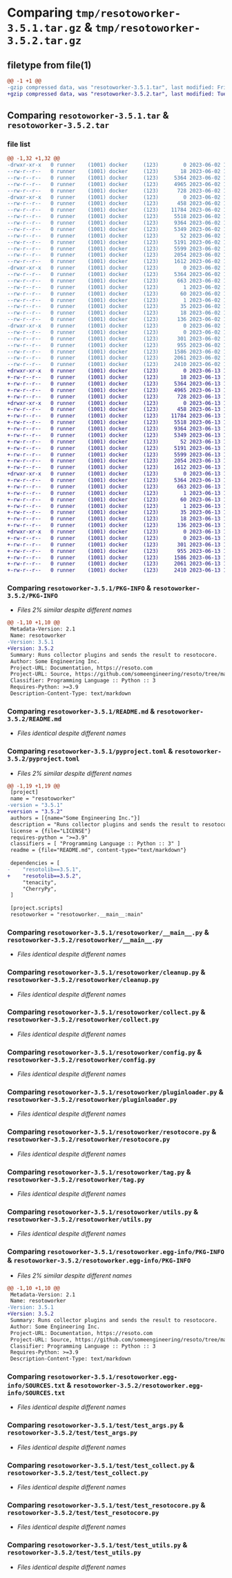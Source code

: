 # Comparing `tmp/resotoworker-3.5.1.tar.gz` & `tmp/resotoworker-3.5.2.tar.gz`

## filetype from file(1)

```diff
@@ -1 +1 @@
-gzip compressed data, was "resotoworker-3.5.1.tar", last modified: Fri Jun  2 14:49:51 2023, max compression
+gzip compressed data, was "resotoworker-3.5.2.tar", last modified: Tue Jun 13 13:06:57 2023, max compression
```

## Comparing `resotoworker-3.5.1.tar` & `resotoworker-3.5.2.tar`

### file list

```diff
@@ -1,32 +1,32 @@
-drwxr-xr-x   0 runner    (1001) docker     (123)        0 2023-06-02 14:49:51.866352 resotoworker-3.5.1/
--rw-r--r--   0 runner    (1001) docker     (123)       18 2023-06-02 14:46:08.000000 resotoworker-3.5.1/MANIFEST.in
--rw-r--r--   0 runner    (1001) docker     (123)     5364 2023-06-02 14:49:51.866352 resotoworker-3.5.1/PKG-INFO
--rw-r--r--   0 runner    (1001) docker     (123)     4965 2023-06-02 14:46:08.000000 resotoworker-3.5.1/README.md
--rw-r--r--   0 runner    (1001) docker     (123)      728 2023-06-02 14:46:08.000000 resotoworker-3.5.1/pyproject.toml
-drwxr-xr-x   0 runner    (1001) docker     (123)        0 2023-06-02 14:49:51.866352 resotoworker-3.5.1/resotoworker/
--rw-r--r--   0 runner    (1001) docker     (123)      458 2023-06-02 14:46:08.000000 resotoworker-3.5.1/resotoworker/__init__.py
--rw-r--r--   0 runner    (1001) docker     (123)    11784 2023-06-02 14:46:08.000000 resotoworker-3.5.1/resotoworker/__main__.py
--rw-r--r--   0 runner    (1001) docker     (123)     5518 2023-06-02 14:46:08.000000 resotoworker-3.5.1/resotoworker/cleanup.py
--rw-r--r--   0 runner    (1001) docker     (123)     9364 2023-06-02 14:46:08.000000 resotoworker-3.5.1/resotoworker/collect.py
--rw-r--r--   0 runner    (1001) docker     (123)     5349 2023-06-02 14:46:08.000000 resotoworker-3.5.1/resotoworker/config.py
--rw-r--r--   0 runner    (1001) docker     (123)       52 2023-06-02 14:46:08.000000 resotoworker-3.5.1/resotoworker/exceptions.py
--rw-r--r--   0 runner    (1001) docker     (123)     5191 2023-06-02 14:46:08.000000 resotoworker-3.5.1/resotoworker/pluginloader.py
--rw-r--r--   0 runner    (1001) docker     (123)     5599 2023-06-02 14:46:08.000000 resotoworker-3.5.1/resotoworker/resotocore.py
--rw-r--r--   0 runner    (1001) docker     (123)     2054 2023-06-02 14:46:08.000000 resotoworker-3.5.1/resotoworker/tag.py
--rw-r--r--   0 runner    (1001) docker     (123)     1612 2023-06-02 14:46:08.000000 resotoworker-3.5.1/resotoworker/utils.py
-drwxr-xr-x   0 runner    (1001) docker     (123)        0 2023-06-02 14:49:51.866352 resotoworker-3.5.1/resotoworker.egg-info/
--rw-r--r--   0 runner    (1001) docker     (123)     5364 2023-06-02 14:49:51.000000 resotoworker-3.5.1/resotoworker.egg-info/PKG-INFO
--rw-r--r--   0 runner    (1001) docker     (123)      663 2023-06-02 14:49:51.000000 resotoworker-3.5.1/resotoworker.egg-info/SOURCES.txt
--rw-r--r--   0 runner    (1001) docker     (123)        1 2023-06-02 14:49:51.000000 resotoworker-3.5.1/resotoworker.egg-info/dependency_links.txt
--rw-r--r--   0 runner    (1001) docker     (123)       60 2023-06-02 14:49:51.000000 resotoworker-3.5.1/resotoworker.egg-info/entry_points.txt
--rw-r--r--   0 runner    (1001) docker     (123)        1 2023-06-02 14:47:17.000000 resotoworker-3.5.1/resotoworker.egg-info/not-zip-safe
--rw-r--r--   0 runner    (1001) docker     (123)       35 2023-06-02 14:49:51.000000 resotoworker-3.5.1/resotoworker.egg-info/requires.txt
--rw-r--r--   0 runner    (1001) docker     (123)       18 2023-06-02 14:49:51.000000 resotoworker-3.5.1/resotoworker.egg-info/top_level.txt
--rw-r--r--   0 runner    (1001) docker     (123)      136 2023-06-02 14:49:51.866352 resotoworker-3.5.1/setup.cfg
-drwxr-xr-x   0 runner    (1001) docker     (123)        0 2023-06-02 14:49:51.866352 resotoworker-3.5.1/test/
--rw-r--r--   0 runner    (1001) docker     (123)        0 2023-06-02 14:46:08.000000 resotoworker-3.5.1/test/__init__.py
--rw-r--r--   0 runner    (1001) docker     (123)      301 2023-06-02 14:46:08.000000 resotoworker-3.5.1/test/fakeconfig.py
--rw-r--r--   0 runner    (1001) docker     (123)      955 2023-06-02 14:46:08.000000 resotoworker-3.5.1/test/test_args.py
--rw-r--r--   0 runner    (1001) docker     (123)     1586 2023-06-02 14:46:08.000000 resotoworker-3.5.1/test/test_collect.py
--rw-r--r--   0 runner    (1001) docker     (123)     2061 2023-06-02 14:46:08.000000 resotoworker-3.5.1/test/test_resotocore.py
--rw-r--r--   0 runner    (1001) docker     (123)     2410 2023-06-02 14:46:08.000000 resotoworker-3.5.1/test/test_utils.py
+drwxr-xr-x   0 runner    (1001) docker     (123)        0 2023-06-13 13:06:57.587864 resotoworker-3.5.2/
+-rw-r--r--   0 runner    (1001) docker     (123)       18 2023-06-13 13:03:07.000000 resotoworker-3.5.2/MANIFEST.in
+-rw-r--r--   0 runner    (1001) docker     (123)     5364 2023-06-13 13:06:57.587864 resotoworker-3.5.2/PKG-INFO
+-rw-r--r--   0 runner    (1001) docker     (123)     4965 2023-06-13 13:03:07.000000 resotoworker-3.5.2/README.md
+-rw-r--r--   0 runner    (1001) docker     (123)      728 2023-06-13 13:03:07.000000 resotoworker-3.5.2/pyproject.toml
+drwxr-xr-x   0 runner    (1001) docker     (123)        0 2023-06-13 13:06:57.583864 resotoworker-3.5.2/resotoworker/
+-rw-r--r--   0 runner    (1001) docker     (123)      458 2023-06-13 13:03:07.000000 resotoworker-3.5.2/resotoworker/__init__.py
+-rw-r--r--   0 runner    (1001) docker     (123)    11784 2023-06-13 13:03:07.000000 resotoworker-3.5.2/resotoworker/__main__.py
+-rw-r--r--   0 runner    (1001) docker     (123)     5518 2023-06-13 13:03:07.000000 resotoworker-3.5.2/resotoworker/cleanup.py
+-rw-r--r--   0 runner    (1001) docker     (123)     9364 2023-06-13 13:03:07.000000 resotoworker-3.5.2/resotoworker/collect.py
+-rw-r--r--   0 runner    (1001) docker     (123)     5349 2023-06-13 13:03:07.000000 resotoworker-3.5.2/resotoworker/config.py
+-rw-r--r--   0 runner    (1001) docker     (123)       52 2023-06-13 13:03:07.000000 resotoworker-3.5.2/resotoworker/exceptions.py
+-rw-r--r--   0 runner    (1001) docker     (123)     5191 2023-06-13 13:03:07.000000 resotoworker-3.5.2/resotoworker/pluginloader.py
+-rw-r--r--   0 runner    (1001) docker     (123)     5599 2023-06-13 13:03:07.000000 resotoworker-3.5.2/resotoworker/resotocore.py
+-rw-r--r--   0 runner    (1001) docker     (123)     2054 2023-06-13 13:03:07.000000 resotoworker-3.5.2/resotoworker/tag.py
+-rw-r--r--   0 runner    (1001) docker     (123)     1612 2023-06-13 13:03:07.000000 resotoworker-3.5.2/resotoworker/utils.py
+drwxr-xr-x   0 runner    (1001) docker     (123)        0 2023-06-13 13:06:57.583864 resotoworker-3.5.2/resotoworker.egg-info/
+-rw-r--r--   0 runner    (1001) docker     (123)     5364 2023-06-13 13:06:57.000000 resotoworker-3.5.2/resotoworker.egg-info/PKG-INFO
+-rw-r--r--   0 runner    (1001) docker     (123)      663 2023-06-13 13:06:57.000000 resotoworker-3.5.2/resotoworker.egg-info/SOURCES.txt
+-rw-r--r--   0 runner    (1001) docker     (123)        1 2023-06-13 13:06:57.000000 resotoworker-3.5.2/resotoworker.egg-info/dependency_links.txt
+-rw-r--r--   0 runner    (1001) docker     (123)       60 2023-06-13 13:06:57.000000 resotoworker-3.5.2/resotoworker.egg-info/entry_points.txt
+-rw-r--r--   0 runner    (1001) docker     (123)        1 2023-06-13 13:04:20.000000 resotoworker-3.5.2/resotoworker.egg-info/not-zip-safe
+-rw-r--r--   0 runner    (1001) docker     (123)       35 2023-06-13 13:06:57.000000 resotoworker-3.5.2/resotoworker.egg-info/requires.txt
+-rw-r--r--   0 runner    (1001) docker     (123)       18 2023-06-13 13:06:57.000000 resotoworker-3.5.2/resotoworker.egg-info/top_level.txt
+-rw-r--r--   0 runner    (1001) docker     (123)      136 2023-06-13 13:06:57.587864 resotoworker-3.5.2/setup.cfg
+drwxr-xr-x   0 runner    (1001) docker     (123)        0 2023-06-13 13:06:57.583864 resotoworker-3.5.2/test/
+-rw-r--r--   0 runner    (1001) docker     (123)        0 2023-06-13 13:03:07.000000 resotoworker-3.5.2/test/__init__.py
+-rw-r--r--   0 runner    (1001) docker     (123)      301 2023-06-13 13:03:07.000000 resotoworker-3.5.2/test/fakeconfig.py
+-rw-r--r--   0 runner    (1001) docker     (123)      955 2023-06-13 13:03:07.000000 resotoworker-3.5.2/test/test_args.py
+-rw-r--r--   0 runner    (1001) docker     (123)     1586 2023-06-13 13:03:07.000000 resotoworker-3.5.2/test/test_collect.py
+-rw-r--r--   0 runner    (1001) docker     (123)     2061 2023-06-13 13:03:07.000000 resotoworker-3.5.2/test/test_resotocore.py
+-rw-r--r--   0 runner    (1001) docker     (123)     2410 2023-06-13 13:03:07.000000 resotoworker-3.5.2/test/test_utils.py
```

### Comparing `resotoworker-3.5.1/PKG-INFO` & `resotoworker-3.5.2/PKG-INFO`

 * *Files 2% similar despite different names*

```diff
@@ -1,10 +1,10 @@
 Metadata-Version: 2.1
 Name: resotoworker
-Version: 3.5.1
+Version: 3.5.2
 Summary: Runs collector plugins and sends the result to resotocore.
 Author: Some Engineering Inc.
 Project-URL: Documentation, https://resoto.com
 Project-URL: Source, https://github.com/someengineering/resoto/tree/main/resotoworker
 Classifier: Programming Language :: Python :: 3
 Requires-Python: >=3.9
 Description-Content-Type: text/markdown
```

### Comparing `resotoworker-3.5.1/README.md` & `resotoworker-3.5.2/README.md`

 * *Files identical despite different names*

### Comparing `resotoworker-3.5.1/pyproject.toml` & `resotoworker-3.5.2/pyproject.toml`

 * *Files 2% similar despite different names*

```diff
@@ -1,19 +1,19 @@
 [project]
 name = "resotoworker"
-version = "3.5.1"
+version = "3.5.2"
 authors = [{name="Some Engineering Inc."}]
 description = "Runs collector plugins and sends the result to resotocore."
 license = {file="LICENSE"}
 requires-python = ">=3.9"
 classifiers = [ "Programming Language :: Python :: 3" ]
 readme = {file="README.md", content-type="text/markdown"}
 
 dependencies = [
-    "resotolib==3.5.1",
+    "resotolib==3.5.2",
     "tenacity",
     "CherryPy",
 ]
 
 [project.scripts]
 resotoworker = "resotoworker.__main__:main"
```

### Comparing `resotoworker-3.5.1/resotoworker/__main__.py` & `resotoworker-3.5.2/resotoworker/__main__.py`

 * *Files identical despite different names*

### Comparing `resotoworker-3.5.1/resotoworker/cleanup.py` & `resotoworker-3.5.2/resotoworker/cleanup.py`

 * *Files identical despite different names*

### Comparing `resotoworker-3.5.1/resotoworker/collect.py` & `resotoworker-3.5.2/resotoworker/collect.py`

 * *Files identical despite different names*

### Comparing `resotoworker-3.5.1/resotoworker/config.py` & `resotoworker-3.5.2/resotoworker/config.py`

 * *Files identical despite different names*

### Comparing `resotoworker-3.5.1/resotoworker/pluginloader.py` & `resotoworker-3.5.2/resotoworker/pluginloader.py`

 * *Files identical despite different names*

### Comparing `resotoworker-3.5.1/resotoworker/resotocore.py` & `resotoworker-3.5.2/resotoworker/resotocore.py`

 * *Files identical despite different names*

### Comparing `resotoworker-3.5.1/resotoworker/tag.py` & `resotoworker-3.5.2/resotoworker/tag.py`

 * *Files identical despite different names*

### Comparing `resotoworker-3.5.1/resotoworker/utils.py` & `resotoworker-3.5.2/resotoworker/utils.py`

 * *Files identical despite different names*

### Comparing `resotoworker-3.5.1/resotoworker.egg-info/PKG-INFO` & `resotoworker-3.5.2/resotoworker.egg-info/PKG-INFO`

 * *Files 2% similar despite different names*

```diff
@@ -1,10 +1,10 @@
 Metadata-Version: 2.1
 Name: resotoworker
-Version: 3.5.1
+Version: 3.5.2
 Summary: Runs collector plugins and sends the result to resotocore.
 Author: Some Engineering Inc.
 Project-URL: Documentation, https://resoto.com
 Project-URL: Source, https://github.com/someengineering/resoto/tree/main/resotoworker
 Classifier: Programming Language :: Python :: 3
 Requires-Python: >=3.9
 Description-Content-Type: text/markdown
```

### Comparing `resotoworker-3.5.1/resotoworker.egg-info/SOURCES.txt` & `resotoworker-3.5.2/resotoworker.egg-info/SOURCES.txt`

 * *Files identical despite different names*

### Comparing `resotoworker-3.5.1/test/test_args.py` & `resotoworker-3.5.2/test/test_args.py`

 * *Files identical despite different names*

### Comparing `resotoworker-3.5.1/test/test_collect.py` & `resotoworker-3.5.2/test/test_collect.py`

 * *Files identical despite different names*

### Comparing `resotoworker-3.5.1/test/test_resotocore.py` & `resotoworker-3.5.2/test/test_resotocore.py`

 * *Files identical despite different names*

### Comparing `resotoworker-3.5.1/test/test_utils.py` & `resotoworker-3.5.2/test/test_utils.py`

 * *Files identical despite different names*

